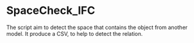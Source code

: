 # SpaceCheck_IFC
The script aim to detect the space that contains the object from another model. It produce a CSV, to help to detect the relation.
